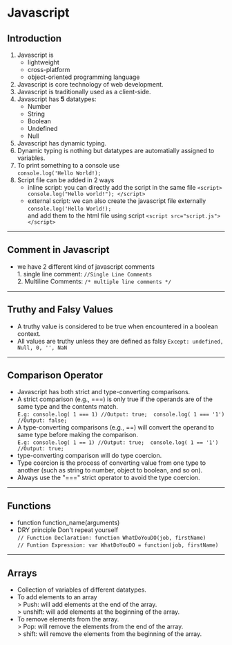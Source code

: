 # Javascript

## Introduction

1. Javascript is 
      - lightweight
      - cross-platform
      - object-oriented programming language
2. Javascript is core technology of web development.
3. Javascript is traditionally used as a client-side.
4. Javascript has **5** datatypes:
      - Number
      - String
      - Boolean
      - Undefined
      - Null
5. Javascript has dynamic typing.
6. Dynamic typing is nothing but datatypes are automatially assigned to variables.
7. To print something to a console use  
    `console.log('Hello World!);`
8. Script file can be added in 2 ways
      - inline script: you can directly add the script in the same file
                        `<script> console.log("Hello world!"); </script>`
      - external script: we can also create the javascript file externally
                          `console.log('Hello World!);`  
                         and add them to the html file using script
                          `<script src="script.js"></script>`  
---
## Comment in Javascript
- we have 2 different kind of javascript comments  
        1. single line comment: `//Single Line Comments`  
        2. Multiline Comments: `/* multiple line comments */`
---
## Truthy and Falsy Values
- A truthy value is considered to be true when encountered in a boolean context.
- All values are truthy unless they are defined as falsy `Except: undefined, Null, 0, '', NaN`
---
## Comparison Operator
- Javascript has both strict and type-converting comparisons.  
- A strict comparison (e.g., ===) is only true if the operands are of the same type and the contents match.   
      ` E.g: console.log( 1 === 1) //Output: true;  console.log( 1 === '1') //Output: false; `  
- A type-converting comparisons (e.g., ==) will convert the operand to same type before making the comparison.  
      ` E.g: console.log( 1 == 1) //Output: true;  console.log( 1 == '1') //Output: true; `  
- type-converting comparison will do type coercion.  
- Type coercion is the process of converting value from one type to another (such as string to number, object to boolean, and so on). 
- Always use the "===" strict operator to avoid the type coercion.

---
## Functions
- function function_name(arguments)
- DRY principle Don't repeat yourself  
            `// Function Declaration: function WhatDoYouDO(job, firstName) `  
            `// Funtion Expression: var WhatDoYouDO = function(job, firstName) `

---
## Arrays
- Collection of variables of different datatypes.  
- To add elements to an array  
      > Push: will add elements at the end of the array.  
      > unshift: will add elements at the beginning of the array.  
- To remove elements from the array.  
      > Pop: will remove the elements from the end of the array.  
      > shift: will remove the elements from the beginning of the array.  

